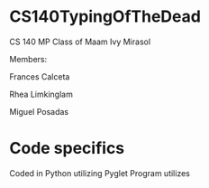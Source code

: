 # CS140TypingOfTheDead
CS 140 MP 
Class of Maam Ivy Mirasol

Members:

Frances Calceta

Rhea Limkinglam

Miguel Posadas

# Code specifics

Coded in Python utilizing Pyglet
Program utilizes
